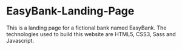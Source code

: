 # EasyBank-Landing-Page
This is a landing page for a fictional bank named EasyBank. The technologies used to build this website are HTML5, CSS3, Sass and Javascript.
